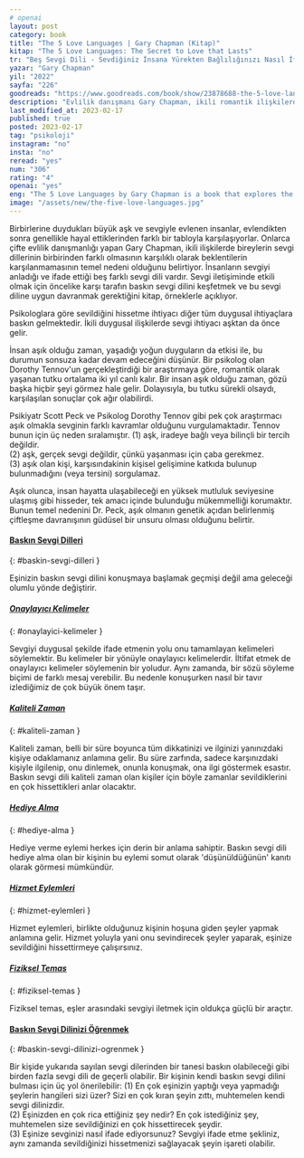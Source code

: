 ```yaml
---
# openai
layout: post
category: book
title: "The 5 Love Languages | Gary Chapman (Kitap)"
kitap: "The 5 Love Languages: The Secret to Love that Lasts"
tr: "Beş Sevgi Dili - Sevdiğiniz İnsana Yürekten Bağlılığınızı Nasıl İfade Edersiniz"
yazar: "Gary Chapman"
yil: "2022"
sayfa: "226"
goodreads: "https://www.goodreads.com/book/show/23878688-the-5-love-languages"
description: "Evlilik danışmanı Gary Chapman, ikili romantik ilişkilerde insanların sevgiyi anladığı ve ifade ettiği beş farklı sevgi dilinin bulunduğunu anlatıyor. Bunlar, onaylayıcı kelimeler, kaliteli zaman, hediye alma, hizmet eylemleri, fiziksel temastır."
last_modified_at: 2023-02-17
published: true
posted: 2023-02-17
tag: "psikoloji"
instagram: "no"
insta: "no"
reread: "yes"
num: "306"
rating: "4"
openai: "yes"
eng: "The 5 Love Languages by Gary Chapman is a book that explores the different ways in which people give and receive love. The author suggests that each person has a unique "love language" and that understanding your own and your partner's love language can improve communication and strengthen relationships. The book identifies five love languages: Words of Affirmation, Quality Time, Receiving Gifts, Acts of Service, and Physical Touch. Chapman provides practical examples and exercises to help readers discover their love language and that of their partner, and offers guidance on how to communicate and express love effectively in each language."
image: "/assets/new/the-five-love-languages.jpg"
---
```


Birbirlerine duydukları büyük aşk ve sevgiyle evlenen insanlar, evlendikten sonra genellikle hayal ettiklerinden farklı bir tabloyla karşılaşıyorlar. Onlarca çifte evlilik danışmanlığı yapan Gary Chapman, ikili ilişkilerde bireylerin sevgi dillerinin birbirinden farklı olmasının karşılıklı olarak beklentilerin karşılanmamasının temel nedeni olduğunu belirtiyor. İnsanların sevgiyi anladığı ve ifade ettiği beş farklı sevgi dili vardır. Sevgi iletişiminde etkili olmak için öncelike karşı tarafın baskın sevgi dilini keşfetmek ve bu sevgi diline uygun davranmak gerektiğini kitap, örneklerle açıklıyor. 

Psikologlara göre sevildiğini hissetme ihtiyacı diğer tüm duygusal ihtiyaçlara baskın gelmektedir. İkili duygusal ilişkilerde sevgi ihtiyacı aşktan da önce gelir. 

İnsan aşık olduğu zaman, yaşadığı yoğun duyguların da etkisi ile, bu durumun sonsuza kadar devam edeceğini düşünür. Bir psikolog olan Dorothy Tennov'un gerçekleştirdiği bir araştırmaya göre, romantik olarak yaşanan tutku ortalama iki yıl canlı kalır. Bir insan aşık olduğu zaman, gözü başka hiçbir şeyi görmez hale gelir. Dolayısıyla, bu tutku sürekli olsaydı, karşılaşılan sonuçlar çok ağır olabilirdi.

Psikiyatr Scott Peck ve Psikolog Dorothy Tennov gibi pek çok araştırmacı aşık olmakla sevginin farklı kavramlar olduğunu vurgulamaktadır. Tennov bunun için üç neden sıralamıştır. 
	(1) aşk, iradeye bağlı veya bilinçli bir tercih değildir.  
	(2) aşk, gerçek sevgi değildir, çünkü yaşanması için çaba gerekmez.  
	(3) aşık olan kişi, karşısındakinin kişisel gelişimine katkıda bulunup bulunmadığını (veya tersini) sorgulamaz. 

Aşık olunca, insan hayatta ulaşabileceği en yüksek mutluluk seviyesine ulaşmış gibi hisseder, tek amacı içinde bulunduğu mükemmelliği korumaktır. Bunun temel nedenini Dr. Peck, aşık olmanın genetik açıdan belirlenmiş çiftleşme davranışının güdüsel bir unsuru olması olduğunu belirtir.

#### [Baskın Sevgi Dilleri](#baskin-sevgi-dilleri)
{: #baskin-sevgi-dilleri }

Eşinizin baskın sevgi dilini konuşmaya başlamak geçmişi değil ama geleceği olumlu yönde değiştirir.

##### [Onaylayıcı Kelimeler](#onaylayici-kelimeler)
{: #onaylayici-kelimeler }

Sevgiyi duygusal şekilde ifade etmenin yolu onu tamamlayan kelimeleri söylemektir. Bu kelimeler bir yönüyle onaylayıcı kelimelerdir. İltifat etmek de onaylayıcı kelimeler söylemenin bir yoludur. Aynı zamanda, bir  sözü söyleme biçimi de farklı mesaj verebilir. Bu nedenle konuşurken nasıl bir tavır izlediğimiz de çok büyük önem taşır.

##### [Kaliteli Zaman](#kaliteli-zaman)
{: #kaliteli-zaman }

Kaliteli zaman, belli bir süre boyunca tüm dikkatinizi ve ilginizi yanınızdaki kişiye odaklamanız anlamına gelir. Bu süre zarfında, sadece karşınızdaki kişiyle ilgilenip, onu dinlemek, onunla konuşmak, ona ilgi göstermek esastır. Baskın sevgi dili kaliteli zaman olan kişiler için böyle zamanlar sevildiklerini en çok hissettikleri anlar olacaktır. 

##### [Hediye Alma](#hediye-alma)
{: #hediye-alma }

Hediye verme eylemi herkes için derin bir anlama sahiptir. Baskın sevgi dili hediye alma olan bir kişinin bu eylemi somut olarak 'düşünüldüğünün' kanıtı olarak görmesi mümkündür. 

##### [Hizmet Eylemleri](#hizmet-eylemleri)
{: #hizmet-eylemleri }

Hizmet eylemleri, birlikte olduğunuz kişinin hoşuna giden şeyler yapmak anlamına gelir. Hizmet yoluyla yani onu sevindirecek şeyler yaparak, eşinize sevildiğini hissettirmeye çalışırsınız. 

##### [Fiziksel Temas](#fiziksel-temas)
{: #fiziksel-temas }

Fiziksel temas, eşler arasındaki sevgiyi iletmek için oldukça güçlü bir araçtır. 

#### [Baskın Sevgi Dilinizi Öğrenmek](#baskin-sevgi-dilinizi-ogrenmek)
{: #baskin-sevgi-dilinizi-ogrenmek }

Bir kişide yukarıda sayılan sevgi dilerinden bir tanesi baskın olabileceği gibi birden fazla sevgi dili de geçerli olabilir. Bir kişinin kendi baskın sevgi dilini bulması için üç yol önerilebilir:
	(1) En çok eşinizin yaptığı veya yapmadığı şeylerin hangileri sizi üzer? Sizi en çok kıran şeyin zıttı, muhtemelen kendi sevgi dilinizdir.  
	(2) Eşinizden en çok rica ettiğiniz şey nedir? En çok istediğiniz şey, muhtemelen size sevildiğinizi en çok hissettirecek şeydir.  
	(3) Eşinize sevginizi nasıl ifade ediyorsunuz? Sevgiyi ifade etme şekliniz, aynı zamanda sevildiğinizi hissetmenizi sağlayacak şeyin işareti olabilir.  

